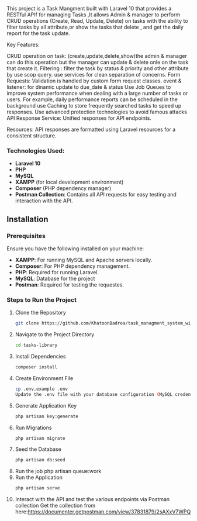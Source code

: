 This project is a Task Mangment built with Laravel 10 that provides a RESTful APIf for managing Tasks ,It allows Admin & manager to perform CRUD operations (Create, Read, Update, Delete) on tasks with the ability to filter tasks by all attribute,or show the tasks that delete , and get the daily report for the task update. 


Key Features:

CRUD operation on task: (create,update,delete,show)the admin & manager can do this operation but the manager can update & delete onle on the task that create it.
Filtering : filter the task by status & priority  and other attribute by use scop query.
use services for clean separation of concerns.
Form Requests: Validation is handled by custom form request classes.
event & listener: for dinamic update to due_date & status
Use Job Queues to improve system performance when dealing with a large number of tasks or users. For example, daily performance reports can be scheduled in the background
use Caching to store frequently searched tasks to speed up responses.
Use advanced protection technologies to avoid famous attacks
API Response Service: Unified responses for API endpoints.

Resources: API responses are formatted using Laravel resources for a consistent structure.

### Technologies Used:
- **Laravel 10**
- **PHP**
- **MySQL**
- **XAMPP** (for local development environment)
- **Composer** (PHP dependency manager)
- **Postman Collection**: Contains all API requests for easy testing and interaction with the API.


## Installation

### Prerequisites

Ensure you have the following installed on your machine:
- **XAMPP**: For running MySQL and Apache servers locally.
- **Composer**: For PHP dependency management.
- **PHP**: Required for running Laravel.
- **MySQL**: Database for the project
- **Postman**: Required for testing the requestes.

### Steps to Run the Project

1. Clone the Repository  
   ```bash
   git clone https://github.com/KhatoonBadrea/task_managment_system_with_security
2. Navigate to the Project Directory
   ```bash
   cd tasks-library
3. Install Dependencies
   ```bash
   composer install
4. Create Environment File
   ```bash
   cp .env.example .env
   Update the .env file with your database configuration (MySQL credentials, database name, etc.).
5. Generate Application Key
    ```bash
    php artisan key:generate
6. Run Migrations
    ```bash
    php artisan migrate
7. Seed the Database
    ```bash
    php artisan db:seed
8. Run the job
    php artisan queue:work
9. Run the Application
    ```bash
    php artisan serve
10. Interact with the API and test the various endpoints via Postman collection 
    Get the collection from here:https://documenter.getpostman.com/view/37831879/2sAXxV7WPQ